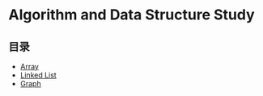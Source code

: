 # Algorithm and Data Structure Study #

## 目录
* [Array](/Array.md)
* [Linked List](/link_list.md)
* [Graph](/graph.md)


